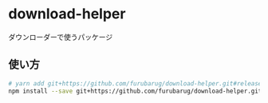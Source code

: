 # download-helper

ダウンローダーで使うパッケージ

## 使い方

```bash
# yarn add git+https://github.com/furubarug/download-helper.git#release/2.2.0
npm install --save git+https://github.com/furubarug/download-helper.git#release/2.2.0
```
